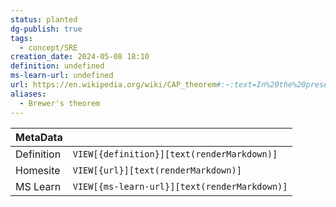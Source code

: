 ```yaml
---
status: planted
dg-publish: true
tags:
  - concept/SRE
creation_date: 2024-05-08 18:10
definition: undefined
ms-learn-url: undefined
url: https://en.wikipedia.org/wiki/CAP_theorem#:~:text=In%20the%20presence%20of%20a,date%20due%20to%20network%20partitioning.
aliases:
  - Brewer's theorem
---
```


| MetaData   |                                              |
| ---------- | -------------------------------------------- |
| Definition | `VIEW[{definition}][text(renderMarkdown)]`   |
| Homesite   | `VIEW[{url}][text(renderMarkdown)]`          |
| MS Learn   | `VIEW[{ms-learn-url}][text(renderMarkdown)]` |
